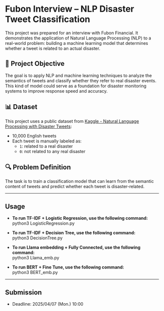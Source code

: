 # Fubon Interview – NLP Disaster Tweet Classification

This project was prepared for an interview with Fubon Financial. It demonstrates the application of Natural Language Processing (NLP) to a real-world problem: building a machine learning model that determines whether a tweet is related to an actual disaster.

## 📌 Project Objective

The goal is to apply NLP and machine learning techniques to analyze the semantics of tweets and classify whether they refer to real disaster events. This kind of model could serve as a foundation for disaster monitoring systems to improve response speed and accuracy.

## 📊 Dataset

This project uses a public dataset from [Kaggle - Natural Language Processing with Disaster Tweets](https://www.kaggle.com/competitions/nlp-getting-started/overview):

- 10,000 English tweets
- Each tweet is manually labeled as:
  - `1`: related to a real disaster
  - `0`: not related to any real disaster

## 🔍 Problem Definition

The task is to train a classification model that can learn from the semantic content of tweets and predict whether each tweet is disaster-related.

---
## Usage
- **To run TF-IDF + Logistic Regression, use the following command:** <br>
    python3 LogisticRegression.py

- **To run TF-IDF + Decision Tree, use the following command:** <br>
    python3 DecisionTree.py

- **To run Llama embedding + Fully Connected, use the following command:** <br>
    python3 Llama_emb.py

- **To run BERT + Fine Tune, use the following command:** <br>
    python3 BERT_emb.py

---
## Submission
- Deadline: 2025/04/07 (Mon.) 10:00